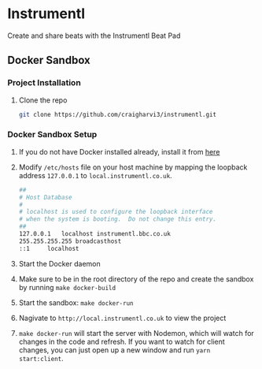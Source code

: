 # Instrumentl 
Create and share beats with the Instrumentl Beat Pad

## Docker Sandbox

### Project Installation

1. Clone the repo
    ```bash
    git clone https://github.com/craigharvi3/instrumentl.git
    ```

### Docker Sandbox Setup
1. If you do not have Docker installed already, install it from [here](https://www.docker.com/community-edition#/download)

2. Modify `/etc/hosts` file on your host machine by mapping the loopback address `127.0.0.1` to `local.instrumentl.co.uk`.

    ```bash
    ##
    # Host Database
    #
    # localhost is used to configure the loopback interface
    # when the system is booting.  Do not change this entry.
    ##
    127.0.0.1	localhost instrumentl.bbc.co.uk
    255.255.255.255	broadcasthost
    ::1		localhost
    ```
    
3. Start the Docker daemon

4. Make sure to be in the root directory of the repo and create the sandbox by running `make docker-build`

5. Start the sandbox: `make docker-run`

6. Nagivate to `http://local.instrumentl.co.uk` to view the project

7. `make docker-run` will start the server with Nodemon, which will watch for changes in the code and refresh. If you want to watch for client changes, you can just open up a new window and run `yarn start:client`.
